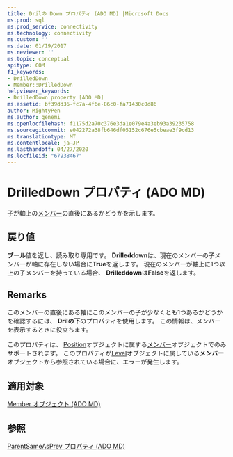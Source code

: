 ```yaml
---
title: Drilの Down プロパティ (ADO MD) |Microsoft Docs
ms.prod: sql
ms.prod_service: connectivity
ms.technology: connectivity
ms.custom: ''
ms.date: 01/19/2017
ms.reviewer: ''
ms.topic: conceptual
apitype: COM
f1_keywords:
- DrilledDown
- Member::DrilledDown
helpviewer_keywords:
- DrilledDown property [ADO MD]
ms.assetid: bf39dd36-fc7a-4f6e-86c0-fa71430c0d86
author: MightyPen
ms.author: genemi
ms.openlocfilehash: f1175d2a70c376e3da1e079e4a3eb93a39235758
ms.sourcegitcommit: e042272a38fb646df05152c676e5cbeae3f9cd13
ms.translationtype: MT
ms.contentlocale: ja-JP
ms.lasthandoff: 04/27/2020
ms.locfileid: "67938467"
---
```

# <a name="drilleddown-property-ado-md"></a>DrilledDown プロパティ (ADO MD)
子が軸上の[メンバー](../../../ado/reference/ado-md-api/member-object-ado-md.md)の直後にあるかどうかを示します。  
  
## <a name="return-values"></a>戻り値  
 **ブール**値を返し、読み取り専用です。 **Drilleddown**は、現在のメンバーの子メンバーが軸に存在しない場合に**True**を返します。 現在のメンバーが軸上に1つ以上の子メンバーを持っている場合、 **Drilleddown**は**False**を返します。  
  
## <a name="remarks"></a>Remarks  
 このメンバーの直後にある軸にこのメンバーの子が少なくとも1つあるかどうかを確認するには、 **Drilの下**のプロパティを使用します。 この情報は、メンバーを表示するときに役立ちます。  
  
 このプロパティは、 [Position](../../../ado/reference/ado-md-api/position-object-ado-md.md)オブジェクトに属する[メンバー](../../../ado/reference/ado-md-api/member-object-ado-md.md)オブジェクトでのみサポートされます。 このプロパティが[Level](../../../ado/reference/ado-md-api/level-object-ado-md.md)オブジェクトに属している**メンバー**オブジェクトから参照されている場合に、エラーが発生します。  
  
## <a name="applies-to"></a>適用対象  
 [Member オブジェクト (ADO MD)](../../../ado/reference/ado-md-api/member-object-ado-md.md)  
  
## <a name="see-also"></a>参照  
 [ParentSameAsPrev プロパティ (ADO MD)](../../../ado/reference/ado-md-api/parentsameasprev-property-ado-md.md)
